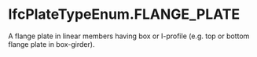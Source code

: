 IfcPlateTypeEnum.FLANGE_PLATE
=============================
A flange plate in linear members having box or I-profile (e.g. top or bottom
flange plate in box-girder).


